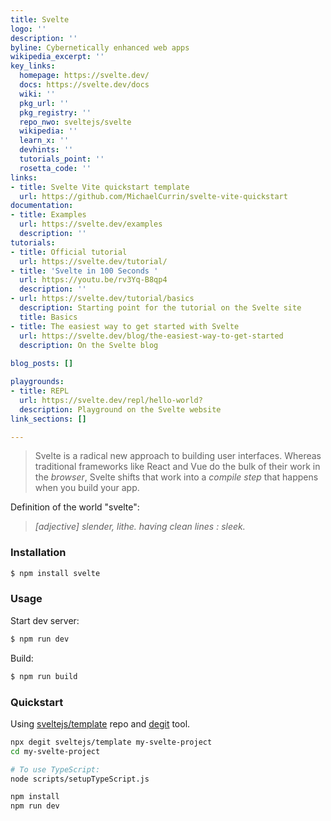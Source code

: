 ```yaml
---
title: Svelte
logo: ''
description: ''
byline: Cybernetically enhanced web apps
wikipedia_excerpt: ''
key_links:
  homepage: https://svelte.dev/
  docs: https://svelte.dev/docs
  wiki: ''
  pkg_url: ''
  pkg_registry: ''
  repo_nwo: sveltejs/svelte
  wikipedia: ''
  learn_x: ''
  devhints: ''
  tutorials_point: ''
  rosetta_code: ''
links:
- title: Svelte Vite quickstart template
  url: https://github.com/MichaelCurrin/svelte-vite-quickstart
documentation:
- title: Examples
  url: https://svelte.dev/examples
  description: ''
tutorials:
- title: Official tutorial
  url: https://svelte.dev/tutorial/
- title: 'Svelte in 100 Seconds '
  url: https://youtu.be/rv3Yq-B8qp4
  description: ''
- url: https://svelte.dev/tutorial/basics
  description: Starting point for the tutorial on the Svelte site
  title: Basics
- title: The easiest way to get started with Svelte
  url: https://svelte.dev/blog/the-easiest-way-to-get-started
  description: On the Svelte blog
  
blog_posts: []

playgrounds:
- title: REPL
  url: https://svelte.dev/repl/hello-world?
  description: Playground on the Svelte website
link_sections: []

---
```

> Svelte is a radical new approach to building user interfaces. Whereas traditional frameworks like React and Vue do the bulk of their work in the _browser_, Svelte shifts that work into a _compile step_ that happens when you build your app.

Definition of the world "svelte": 
  
> _[adjective] slender, lithe. having clean lines : sleek._

   
### Installation

```sh
$ npm install svelte
```

### Usage

Start dev server:

```sh
$ npm run dev
```

Build:

```sh
$ npm run build
```

### Quickstart

Using [sveltejs/template](https://github.com/sveltejs/template) repo and [degit](https://www.npmjs.com/package/degit) tool.

```sh
npx degit sveltejs/template my-svelte-project
cd my-svelte-project

# To use TypeScript:
node scripts/setupTypeScript.js

npm install
npm run dev
```
